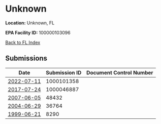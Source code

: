# Unknown

**Location:** Unknown, FL

**EPA Facility ID:** 100000103096

[Back to FL Index](../../index.md)

## Submissions

| Date | Submission ID | Document Control Number |
|------|--------------|-------------------------|
| [2022-07-11](submissions/1000101358.md) | 1000101358 |  |
| [2017-07-24](submissions/1000046887.md) | 1000046887 |  |
| [2007-06-05](submissions/48432.md) | 48432 |  |
| [2004-06-29](submissions/36764.md) | 36764 |  |
| [1999-06-21](submissions/8290.md) | 8290 |  |
